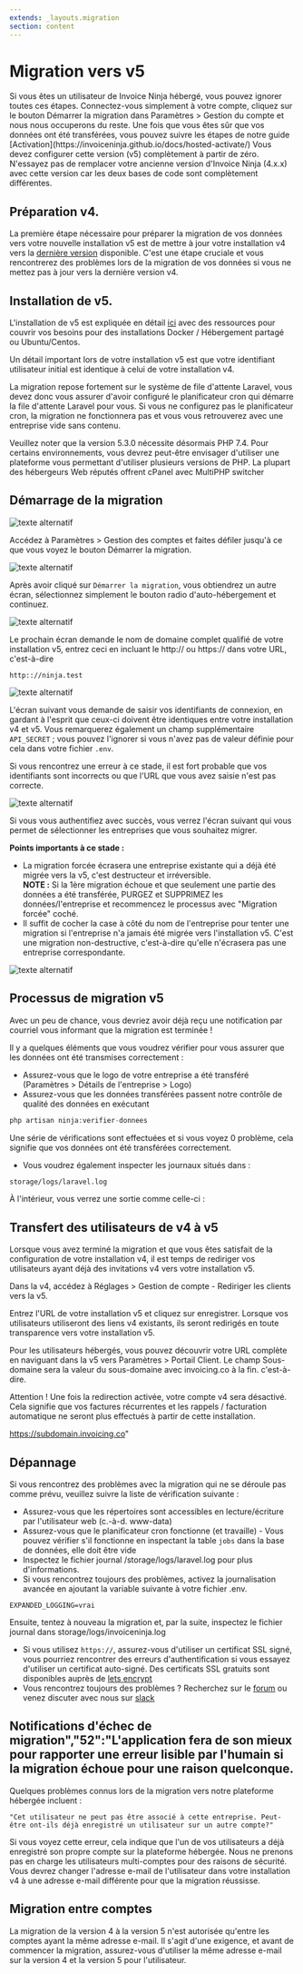 ```yaml
---
extends: _layouts.migration
section: content
---
```


# Migration vers v5

<x-info>
Si vous êtes un utilisateur de Invoice Ninja hébergé, vous pouvez ignorer toutes ces étapes. Connectez-vous simplement à votre compte, cliquez sur le bouton Démarrer la migration dans Paramètres > Gestion du compte et nous nous occuperons du reste. Une fois que vous êtes sûr que vos données ont été transférées, vous pouvez suivre les étapes de notre guide [Activation](https://invoiceninja.github.io/docs/hosted-activate/)
</x-info>

<x-warning>
Vous devez configurer cette version (v5) complètement à partir de zéro. N'essayez pas de remplacer votre ancienne version d'Invoice Ninja (4.x.x) avec cette version car les deux bases de code sont complètement différentes.
</x-warning>

## Préparation v4.

La première étape nécessaire pour préparer la migration de vos données vers votre nouvelle installation v5 est de mettre à jour votre installation v4 vers la [dernière version](https://download.invoiceninja.com) disponible. C'est une étape cruciale et vous rencontrerez des problèmes lors de la migration de vos données si vous ne mettez pas à jour vers la dernière version v4.

## Installation de v5.

L'installation de v5 est expliquée en détail [ici](/docs/self-host-installation) avec des ressources pour couvrir vos besoins pour des installations Docker / Hébergement partagé ou Ubuntu/Centos.

Un détail important lors de votre installation v5 est que votre identifiant utilisateur initial est identique à celui de votre installation v4.

La migration repose fortement sur le système de file d'attente Laravel, vous devez donc vous assurer d'avoir configuré le planificateur cron qui démarre la file d'attente Laravel pour vous. Si vous ne configurez pas le planificateur cron, la migration ne fonctionnera pas et vous vous retrouverez avec une entreprise vide sans contenu.

<x-warning>
Veuillez noter que la version 5.3.0 nécessite désormais PHP 7.4. Pour certains environnements, vous devrez peut-être envisager d'utiliser une plateforme vous permettant d'utiliser plusieurs versions de PHP. La plupart des hébergeurs Web réputés offrent cPanel avec MultiPHP switcher
</x-warning>

## Démarrage de la migration

![texte alternatif](/assets/images/migration/migration_step_1.png "Commencer la migration")

Accédez à Paramètres > Gestion des comptes et faites défiler jusqu'à ce que vous voyez le bouton Démarrer la migration.

![texte alternatif](/assets/images/migration/migration_step_2.png "Sélectionnez auto-hébergé")

Après avoir cliqué sur ```Démarrer la migration```, vous obtiendrez un autre écran, sélectionnez simplement le bouton radio d'auto-hébergement et continuez.

![texte alternatif](/assets/images/migration/migration_step_3.png "Entrer l'URL")

Le prochain écran demande le nom de domaine complet qualifié de votre installation v5, entrez ceci en incluant le http:// ou https:// dans votre URL, c'est-à-dire

```
http:://ninja.test
```

![texte alternatif](/assets/images/migration/migration_step_4.png "Authentifier")

L'écran suivant vous demande de saisir vos identifiants de connexion, en gardant à l'esprit que ceux-ci doivent être identiques entre votre installation v4 et v5. Vous remarquerez également un champ supplémentaire ```API_SECRET``` ; vous pouvez l'ignorer si vous n'avez pas de valeur définie pour cela dans votre fichier ```.env```.

Si vous rencontrez une erreur à ce stade, il est fort probable que vos identifiants sont incorrects ou que l'URL que vous avez saisie n'est pas correcte.

![texte alternatif](/assets/images/migration/migration_step_5.png "Sélectionner une entreprise")

Si vous vous authentifiez avec succès, vous verrez l'écran suivant qui vous permet de sélectionner les entreprises que vous souhaitez migrer.

**Points importants à ce stade :**

* La migration forcée écrasera une entreprise existante qui a déjà été migrée vers la v5, c'est destructeur et irréversible.
<br>**NOTE :** Si la 1ère migration échoue et que seulement une partie des données a été transférée, PURGEZ et SUPPRIMEZ les données/l'entreprise et recommencez le processus avec "Migration forcée" coché.
* Il suffit de cocher la case à côté du nom de l'entreprise pour tenter une migration si l'entreprise n'a jamais été migrée vers l'installation v5. C'est une migration non-destructive, c'est-à-dire qu'elle n'écrasera pas une entreprise correspondante.

![texte alternatif](/assets/images/migration/migration_step_6.png "Migration commencée")

## Processus de migration v5
Avec un peu de chance, vous devriez avoir déjà reçu une notification par courriel vous informant que la migration est terminée !

Il y a quelques éléments que vous voudrez vérifier pour vous assurer que les données ont été transmises correctement :

* Assurez-vous que le logo de votre entreprise a été transféré (Paramètres > Détails de l'entreprise > Logo)
* Assurez-vous que les données transférées passent notre contrôle de qualité des données en exécutant

```php
php artisan ninja:verifier-donnees
```

Une série de vérifications sont effectuées et si vous voyez 0 problème, cela signifie que vos données ont été transférées correctement.

* Vous voudrez également inspecter les journaux situés dans :

```bash
storage/logs/laravel.log
```

À l'intérieur, vous verrez une sortie comme celle-ci :

## Transfert des utilisateurs de v4 à v5

Lorsque vous avez terminé la migration et que vous êtes satisfait de la configuration de votre installation v4, il est temps de rediriger vos utilisateurs ayant déjà des invitations v4 vers votre installation v5.

Dans la v4, accédez à Réglages > Gestion de compte - Rediriger les clients vers la v5.

Entrez l'URL de votre installation v5 et cliquez sur enregistrer. Lorsque vos utilisateurs utiliseront des liens v4 existants, ils seront redirigés en toute transparence vers votre installation v5.

Pour les utilisateurs hébergés, vous pouvez découvrir votre URL complète en naviguant dans la v5 vers Paramètres > Portail Client. Le champ Sous-domaine sera la valeur du sous-domaine avec invoicing.co à la fin. c'est-à-dire.


<x-warning>
    Attention ! Une fois la redirection activée, votre compte v4 sera désactivé. Cela signifie que vos factures récurrentes et les rappels / facturation automatique ne seront plus effectués à partir de cette installation.
</x-warning>


https://subdomain.invoicing.co"

## Dépannage

Si vous rencontrez des problèmes avec la migration qui ne se déroule pas comme prévu, veuillez suivre la liste de vérification suivante :

* Assurez-vous que les répertoires sont accessibles en lecture/écriture par l'utilisateur web (c.-à-d. www-data)
* Assurez-vous que le planificateur cron fonctionne (et travaille) - Vous pouvez vérifier s'il fonctionne en inspectant la table ```jobs``` dans la base de données, elle doit être vide
* Inspectez le fichier journal /storage/logs/laravel.log pour plus d'informations.
* Si vous rencontrez toujours des problèmes, activez la journalisation avancée en ajoutant la variable suivante à votre fichier .env.

```
EXPANDED_LOGGING=vrai
```
Ensuite, tentez à nouveau la migration et, par la suite, inspectez le fichier journal dans storage/logs/invoiceninja.log

* Si vous utilisez `https://`, assurez-vous d'utiliser un certificat SSL signé, vous pourriez rencontrer des erreurs d'authentification si vous essayez d'utiliser un certificat auto-signé. Des certificats SSL gratuits sont disponibles auprès de [lets encrypt](https://letsencrypt.org)
* Vous rencontrez toujours des problèmes ? Recherchez sur le [forum](https://forum.invoiceninja.com) ou venez discuter avec nous sur [slack](https://invoiceninja.slack.com)

## Notifications d'échec de migration","52":"L'application fera de son mieux pour rapporter une erreur lisible par l'humain si la migration échoue pour une raison quelconque.

Quelques problèmes connus lors de la migration vers notre plateforme hébergée incluent :

```
"Cet utilisateur ne peut pas être associé à cette entreprise. Peut-être ont-ils déjà enregistré un utilisateur sur un autre compte?"
```

Si vous voyez cette erreur, cela indique que l'un de vos utilisateurs a déjà enregistré son propre compte sur la plateforme hébergée. Nous ne prenons pas en charge les utilisateurs multi-comptes pour des raisons de sécurité. Vous devrez changer l'adresse e-mail de l'utilisateur dans votre installation v4 à une adresse e-mail différente pour que la migration réussisse.

## Migration entre comptes

La migration de la version 4 à la version 5 n'est autorisée qu'entre les comptes ayant la même adresse e-mail. Il s'agit d'une exigence,
et avant de commencer la migration, assurez-vous d'utiliser la même adresse e-mail sur la version 4 et la version 5 pour l'utilisateur.

